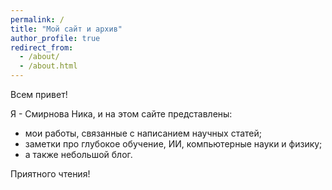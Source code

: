 ```yaml
---
permalink: /
title: "Мой сайт и архив"
author_profile: true
redirect_from: 
  - /about/
  - /about.html
---
```


Всем привет!

Я - Смирнова Ника, и на этом сайте представлены:
* мои работы, связанные с написанием научных статей;
* заметки про глубокое обучение, ИИ, компьютерные науки и физику;
* а также небольшой блог. 

Приятного чтения!


